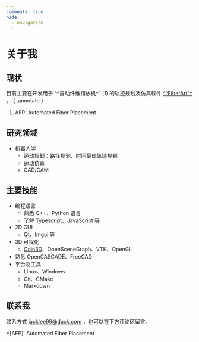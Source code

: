 ```yaml
---
comments: true
hide:
  - navigation
---
```


# 关于我

## 现状

目前主要在开发用于 ^^自动纤维铺放机^^ (1) 的轨迹规划及仿真软件 [^^FiberArt^^](https://fiberart.myshawn.com) 。
{ .annotate }

1. AFP: Automated Fiber Placement

## 研究领域

- 机器人学
    - 运动规划：路径规划、时间最优轨迹规划
    - 运动仿真
    - CAD/CAM

## 主要技能

- 编程语言
    - 熟悉 C++、Python 语言
    - 了解 Typescript、JavaScript 等
- 2D GUI
    - Qt、Imgui 等
- 3D 可视化
    - [Coin3D](https://www.coin3d.org/)、OpenSceneGraph、VTK、OpenGL
- 熟悉 OpenCASCADE、FreeCAD
- 平台及工具
    - Linux、Windows
    - Git、CMake 
    - Markdown

## 联系我

联系方式 <jacklee99@duck.com> ，也可以在下方评论区留言。

*[AFP]: Automated Fiber Placement


<style>
  .md-content__button {
    display: none;
  }
</style>